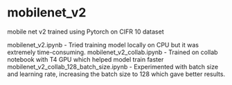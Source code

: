 # mobilenet_v2
mobile net v2 trained using Pytorch on CIFR 10 dataset

mobilenet_v2.ipynb - Tried training model locally on CPU but it was extremely time-consuming. 
mobilenet_v2_collab.ipynb - Trained on collab notebook with T4 GPU which helped model train faster
mobilenet_v2_collab_128_batch_size.ipynb - Experimented with batch size and learning rate, increasing the batch size to 128 which gave better results. 
